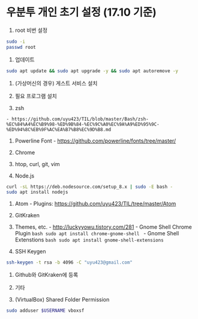 # 우분투 개인 초기 설정 (17.10 기준)

1. root 비번 설정
```bash
sudo -i
passwd root
```

1. 업데이트
```bash
sudo apt update && sudo apt upgrade -y && sudo apt autoremove -y
```

1. (가상머신의 경우) 게스트 서비스 설치

1. 필요 프로그램 설치

  1. zsh

    - https://github.com/uyu423/TIL/blob/master/Bash/zsh-%EC%84%A4%EC%B9%98-%ED%9B%84-%EC%9C%A0%EC%9A%A9%ED%95%9C-%ED%94%8C%EB%9F%AC%EA%B7%B8%EC%9D%B8.md

  1. Powerline Font
    - https://github.com/powerline/fonts/tree/master/

  1. Chrome

  1. htop, curl, git, vim

  1. Node.js
  ```bash
  curl -sL https://deb.nodesource.com/setup_8.x | sudo -E bash -
  sudo apt install nodejs
  ```

  1. Atom
    - Plugins: https://github.com/uyu423/TIL/tree/master/Atom

  1. GitKraken

  1. Themes, etc.
    - http://luckyyowu.tistory.com/281
    - Gnome Shell Chrome Plugin
    ```bash
    sudo apt install chrome-gnome-shell
    ```
    - Gnome Shell Extenstions
    ```bash
    sudo apt install gnome-shell-extensions
    ```

1. SSH Keygen
```bash
ssh-keygen -t rsa -b 4096 -C "uyu423@gmail.com"
```
  1. Github와 GitKraken에 등록

1. 기타
  1. (VirtualBox) Shared Folder Permission
  ```bash
  sudo adduser $USERNAME vboxsf
  ```
